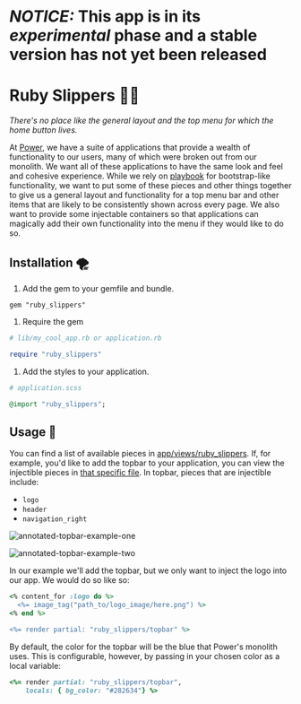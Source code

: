 # *NOTICE:* This app is in its _experimental_ phase and a stable version has not yet been released

# Ruby Slippers 👠👠

_There's no place like the general layout and the top menu for which the home button lives._

At [Power](https://techatpower.com), we have a suite of applications that provide a wealth of functionality to our users, many of which were broken out from our monolith. We want all of these applications to have the same look and feel and cohesive experience. While we rely on [playbook](https://playbook.powerapp.cloud/) for bootstrap-like functionality, we want to put some of these pieces and other things together to give us a general layout and functionality for a top menu bar and other items that are likely to be consistently shown across every page. We also want to provide some injectable containers so that applications can magically add their own functionality into the menu if they would like to do so.

## Installation 🌪️

1. Add the gem to your gemfile and bundle.

`gem "ruby_slippers"`

1. Require the gem

```ruby
# lib/my_cool_app.rb or application.rb

require "ruby_slippers"
```

1. Add the styles to your application.

```ruby
# application.scss

@import "ruby_slippers";
```

## Usage 🌈

You can find a list of available pieces in [app/views/ruby_slippers](https://github.com/powerhome/power-tools/blob/main/packages/ruby_slippers/app/views/ruby_slippers/). If, for example, you'd like to add the topbar to your application, you can view the injectible pieces in [that specific file](https://github.com/powerhome/power-tools/blob/main/packages/ruby_slippers/app/views/ruby_slippers/_topbar.html.erb). In topbar, pieces that are injectible include:

* `logo`
* `header`
* `navigation_right`

![annotated-topbar-example-one](https://user-images.githubusercontent.com/16630021/207151184-af939059-4dff-4382-ab53-f37fb57574fd.png)

![annotated-topbar-example-two](https://user-images.githubusercontent.com/16630021/207151180-875c36ef-7e45-4b52-808b-33497c85ca8e.png)


In our example we'll add the topbar, but we only want to inject the logo into our app. We would do so like so:

```ruby
<% content_for :logo do %>
  <%= image_tag("path_to/logo_image/here.png") %>
<% end %>

<%= render partial: "ruby_slippers/topbar" %>
```

By default, the color for the topbar will be the blue that Power's monolith uses. This is configurable, however, by passing in your chosen color as a local variable:

```ruby
<%= render partial: "ruby_slippers/topbar",
    locals: { bg_color: "#282634"} %>
```
